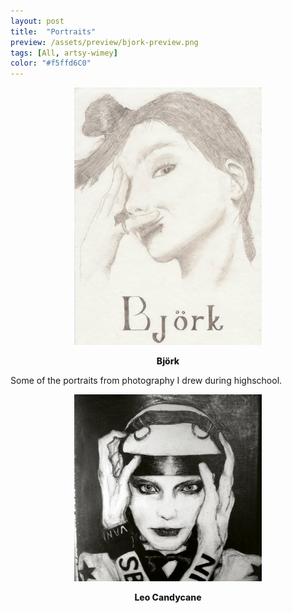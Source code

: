 ```yaml
---
layout: post
title:  "Portraits"
preview: /assets/preview/bjork-preview.png
tags: [All, artsy-wimey]
color: "#f5ffd6C0"
---
```



<p align="center">
    <img src="/assets/bjork.jpg" width="300"/>
</p>
<p align="center">
<span style="font-weight: 800;">Björk</span>
 </p>
Some of the portraits from photography I drew during highschool.


<p align="center">
	   <img src="/assets/leo-full.png" width="300"/>
</p>
<p align="center">
<span style="font-weight: 800;">Leo Candycane</span>
 </p>

